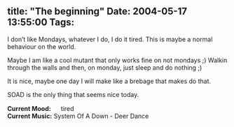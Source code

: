 title: "The beginning"
Date: 2004-05-17 13:55:00
Tags: 
---
<p>I don&#8217;t like Mondays, whatever I do, I do it tired. This is maybe a normal behaviour on the world.</p>

<p>Maybe I am like a cool mutant that only works fine on not mondays ;) Walkin through the walls and then, on monday, just sleep and do nothing ;)</p>

<p>It is nice, maybe one day I will make like a brebage that makes do that.</p>

<p>SOAD is the only thing that seems nice today.</p>

<p><strong>Current Mood:</strong> <img width="15" height="15" src="http://stat.livejournal.com/img/mood/growf/smileys/tired.gif"/> tired<br/><strong>Current Music:</strong> System Of A Down - Deer Dance</p>
